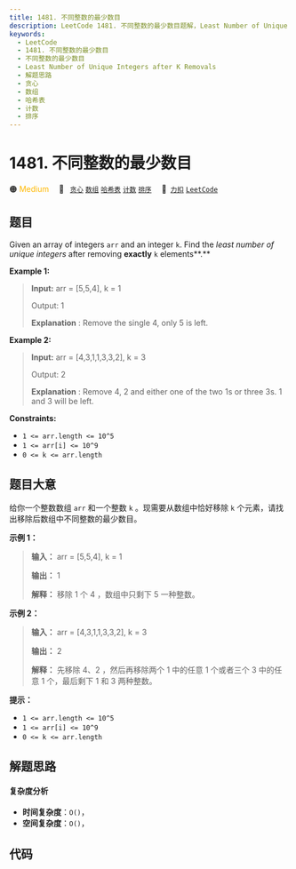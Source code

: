 ```yaml
---
title: 1481. 不同整数的最少数目
description: LeetCode 1481. 不同整数的最少数目题解，Least Number of Unique Integers after K Removals，包含解题思路、复杂度分析以及完整的 JavaScript 代码实现。
keywords:
  - LeetCode
  - 1481. 不同整数的最少数目
  - 不同整数的最少数目
  - Least Number of Unique Integers after K Removals
  - 解题思路
  - 贪心
  - 数组
  - 哈希表
  - 计数
  - 排序
---
```


# 1481. 不同整数的最少数目

🟠 <font color=#ffb800>Medium</font>&emsp; 🔖&ensp; [`贪心`](/tag/greedy.md) [`数组`](/tag/array.md) [`哈希表`](/tag/hash-table.md) [`计数`](/tag/counting.md) [`排序`](/tag/sorting.md)&emsp; 🔗&ensp;[`力扣`](https://leetcode.cn/problems/least-number-of-unique-integers-after-k-removals) [`LeetCode`](https://leetcode.com/problems/least-number-of-unique-integers-after-k-removals)

## 题目

Given an array of integers `arr` and an integer `k`. Find the _least number of
unique integers_  after removing **exactly** `k` elements**.**



**Example 1:**

> 
> 
> 
> 
> 
> **Input:** arr = [5,5,4], k = 1
> 
> Output: 1
> 
> **Explanation** : Remove the single 4, only 5 is left.

**Example 2:**

> 
> 
> 
> 
> 
> **Input:** arr = [4,3,1,1,3,3,2], k = 3
> 
> Output: 2
> 
> **Explanation** : Remove 4, 2 and either one of the two 1s or three 3s. 1 and 3 will be left.



**Constraints:**

  * `1 <= arr.length <= 10^5`
  * `1 <= arr[i] <= 10^9`
  * `0 <= k <= arr.length`


## 题目大意

给你一个整数数组 `arr` 和一个整数 `k` 。现需要从数组中恰好移除 `k` 个元素，请找出移除后数组中不同整数的最少数目。



**示例 1：**

> 
> 
> 
> 
> 
> **输入：** arr = [5,5,4], k = 1
> 
> **输出：** 1
> 
> **解释：** 移除 1 个 4 ，数组中只剩下 5 一种整数。
> 
> 

**示例 2：**

> 
> 
> 
> 
> 
> **输入：** arr = [4,3,1,1,3,3,2], k = 3
> 
> **输出：** 2
> 
> **解释：** 先移除 4、2 ，然后再移除两个 1 中的任意 1 个或者三个 3 中的任意 1 个，最后剩下 1 和 3 两种整数。



**提示：**

  * `1 <= arr.length <= 10^5`
  * `1 <= arr[i] <= 10^9`
  * `0 <= k <= arr.length`


## 解题思路

#### 复杂度分析

- **时间复杂度**：`O()`，
- **空间复杂度**：`O()`，

## 代码

```javascript

```